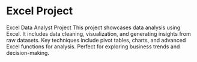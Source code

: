 # Excel Project 
Excel Data Analyst Project
This project showcases data analysis using Excel. It includes data cleaning, visualization, and generating insights from raw datasets. Key techniques include pivot tables, charts, and advanced Excel functions for analysis. Perfect for exploring business trends and decision-making.
